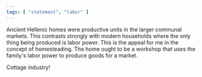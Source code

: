 ```yaml
---
tags: [ "statement", "labor" ]
---
```

Ancient Hellenic homes were productive units in the larger communal markets. This contrasts strongly with modern households where the only thing being produced is labor power. This is the appeal for me in the concept of homesteading. The home ought to be a workshop that uses the family's labor power to produce goods for a market. 

Cottage industry!